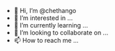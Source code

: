 - 👋 Hi, I’m @chethango
- 👀 I’m interested in ...
- 🌱 I’m currently learning ...
- 💞️ I’m looking to collaborate on ...
- 📫 How to reach me ...

<!---
chethango/chethango is a ✨ special ✨ repository because its `README.md` (this file) appears on your GitHub profile.
You can click the Preview link to take a look at your changes.
--->
